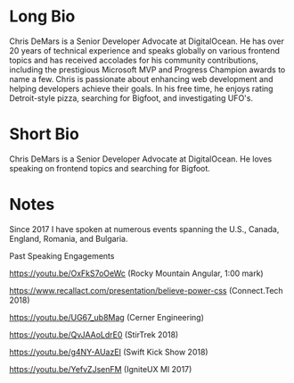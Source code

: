 # Long Bio
Chris DeMars is a Senior Developer Advocate at DigitalOcean. He has over 20 years of technical experience and speaks globally on various frontend topics and has received accolades for his community contributions, including the prestigious Microsoft MVP and Progress Champion awards to name a few. Chris is passionate about enhancing web development and helping developers achieve their goals. In his free time, he enjoys rating Detroit-style pizza, searching for Bigfoot, and investigating UFO's.

# Short Bio
Chris DeMars is a Senior Developer Advocate at DigitalOcean. He loves speaking on frontend topics and searching for Bigfoot.

# Notes
Since 2017 I have spoken at numerous events spanning the U.S., Canada, England, Romania, and Bulgaria.

Past Speaking Engagements

https://youtu.be/OxFkS7oOeWc (Rocky Mountain Angular, 1:00 mark)

https://www.recallact.com/presentation/believe-power-css (Connect.Tech 2018)

https://youtu.be/UG67_ub8Mag (Cerner Engineering)

https://youtu.be/QvJAAoLdrE0 (StirTrek 2018)

https://youtu.be/g4NY-AUazEI (Swift Kick Show 2018)

https://youtu.be/YefvZJsenFM (IgniteUX MI 2017)
